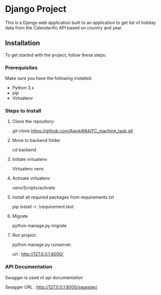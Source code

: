 # Django Project

This is a Django web application built to an application to get list of holiday data from the Calendarific API based on country and year.



## Installation

To get started with the project, follow these steps:

### Prerequisites

Make sure you have the following installed:

- Python 3.x
- pip 
- Virtualenv


### Steps to Install

1. Clone the repository:

   git clone https://github.com/Ajaykj684/FC_machine_task.git

2. Move to backend folder

   cd backend

3. Initiate virtualenv

   Virtualenv venv

4. Activate virtualenv

   venv/Scripts/activate

5. Install all required packages from requirements.txt
   
   pip install -r .\requirement.text

6. Migrate
    
   python manage.py migrate

7. Run project.

   python manage.py runserver.

   url : http://127.0.0.1:8000/


### API Documentation

Swagger is used of api documentation

Swagger URL : http://127.0.0.1:8000/swagger/
